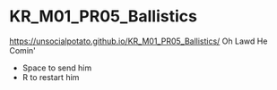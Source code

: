 # KR_M01_PR05_Ballistics
https://unsocialpotato.github.io/KR_M01_PR05_Ballistics/
Oh Lawd He Comin'
- Space to send him
- R to restart him
